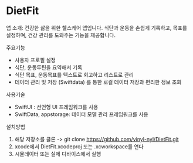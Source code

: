 # DietFit

앱 소개: 건강한 삶을 위한 헬스케어 앱입니다. 식단과 운동을 손쉽게 기록하고, 목표를 설정하며, 건강 관리를 도와주는 기능을 제공합니다.


주요기능
- 사용자 프로필 설정
- 식단, 운동루틴을 요약해서 기록
- 식단 목표, 운동목표를 텍스트로 회고하고 리스트로 관리
- 데이터 관리 및 저장 (Swiftdata) 를 통한 로컬 데이터 저장과 편리한 정보 조회

사용기술
- SwiftUI : 선언형 UI 프레임워크를 사용
- SwiftData, appstorage: 데이터 모델 관리 프레임워크를 사용


설치방법
1. 해당 저장소를 클론 -> git clone https://github.com/vinyl-nyl/DietFit.git
2. xcode에서 DietFit.xcodeproj 또는 .xcworkspace를 연다
3. 시뮬레이터 또는 실제 디바이스에서 실행
   
